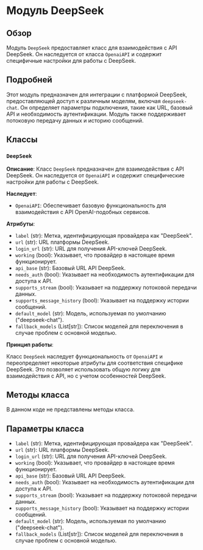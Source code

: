 # Модуль DeepSeek

## Обзор

Модуль `DeepSeek` предоставляет класс для взаимодействия с API DeepSeek. Он наследуется от класса `OpenaiAPI` и содержит специфичные настройки для работы с DeepSeek.

## Подробней

Этот модуль предназначен для интеграции с платформой DeepSeek, предоставляющей доступ к различным моделям, включая `deepseek-chat`. Он определяет параметры подключения, такие как URL, базовый API и необходимость аутентификации. Модуль также поддерживает потоковую передачу данных и историю сообщений.

## Классы

### `DeepSeek`

**Описание**: Класс `DeepSeek` предназначен для взаимодействия с API DeepSeek. Он наследуется от `OpenaiAPI` и содержит специфические настройки для работы с DeepSeek.

**Наследует**:

- `OpenaiAPI`: Обеспечивает базовую функциональность для взаимодействия с API OpenAI-подобных сервисов.

**Атрибуты**:

- `label` (str): Метка, идентифицирующая провайдера как "DeepSeek".
- `url` (str): URL платформы DeepSeek.
- `login_url` (str): URL для получения API-ключей DeepSeek.
- `working` (bool): Указывает, что провайдер в настоящее время функционирует.
- `api_base` (str): Базовый URL API DeepSeek.
- `needs_auth` (bool): Указывает на необходимость аутентификации для доступа к API.
- `supports_stream` (bool): Указывает на поддержку потоковой передачи данных.
- `supports_message_history` (bool): Указывает на поддержку истории сообщений.
- `default_model` (str): Модель, используемая по умолчанию ("deepseek-chat").
- `fallback_models` (List[str]): Список моделей для переключения в случае проблем с основной моделью.

**Принцип работы**:

Класс `DeepSeek` наследует функциональность от `OpenaiAPI` и переопределяет некоторые атрибуты для соответствия специфике DeepSeek. Это позволяет использовать общую логику для взаимодействия с API, но с учетом особенностей DeepSeek.

## Методы класса

В данном коде не представлены методы класса.

## Параметры класса

- `label` (str): Метка, идентифицирующая провайдера как "DeepSeek".
- `url` (str): URL платформы DeepSeek.
- `login_url` (str): URL для получения API-ключей DeepSeek.
- `working` (bool): Указывает, что провайдер в настоящее время функционирует.
- `api_base` (str): Базовый URL API DeepSeek.
- `needs_auth` (bool): Указывает на необходимость аутентификации для доступа к API.
- `supports_stream` (bool): Указывает на поддержку потоковой передачи данных.
- `supports_message_history` (bool): Указывает на поддержку истории сообщений.
- `default_model` (str): Модель, используемая по умолчанию ("deepseek-chat").
- `fallback_models` (List[str]): Список моделей для переключения в случае проблем с основной моделью.